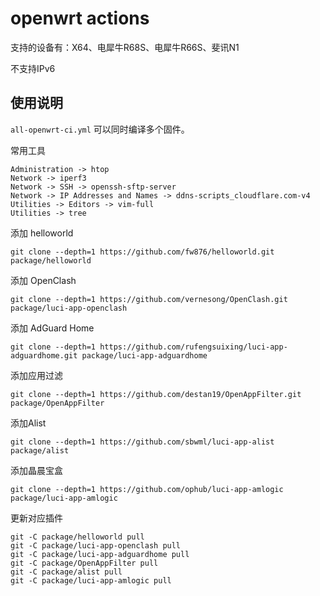 # openwrt actions

支持的设备有：X64、电犀牛R68S、电犀牛R66S、斐讯N1

不支持IPv6

## 使用说明

`all-openwrt-ci.yml` 可以同时编译多个固件。

常用工具

```
Administration -> htop
Network -> iperf3
Network -> SSH -> openssh-sftp-server
Network -> IP Addresses and Names -> ddns-scripts_cloudflare.com-v4
Utilities -> Editors -> vim-full
Utilities -> tree
```

添加 helloworld

```
git clone --depth=1 https://github.com/fw876/helloworld.git package/helloworld
```

添加 OpenClash

```
git clone --depth=1 https://github.com/vernesong/OpenClash.git package/luci-app-openclash
```

添加 AdGuard Home

```
git clone --depth=1 https://github.com/rufengsuixing/luci-app-adguardhome.git package/luci-app-adguardhome
```

添加应用过滤

```
git clone --depth=1 https://github.com/destan19/OpenAppFilter.git package/OpenAppFilter
```

添加Alist

```
git clone --depth=1 https://github.com/sbwml/luci-app-alist package/alist
```

添加晶晨宝盒

```
git clone --depth=1 https://github.com/ophub/luci-app-amlogic package/luci-app-amlogic
```

更新对应插件

```
git -C package/helloworld pull
git -C package/luci-app-openclash pull
git -C package/luci-app-adguardhome pull
git -C package/OpenAppFilter pull
git -C package/alist pull
git -C package/luci-app-amlogic pull
```
